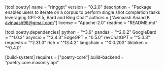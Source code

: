 [tool.poetry]
name = "ringgpt"
version = "0.2.0"
description = "Package enables users to iterate on a corpus to perform single shot completion tasks leveraging GPT-3.5, Bard and Bing Chat"
authors = ["Avinaash Anand K <avinaash96@gmail.com>"]
license = "Apache-2.0"
readme = "README.md"

[tool.poetry.dependencies]
python = "^3.9"
pandas = "^2.0.2"
GoogleBard = "^1.0.3"
asyncio = "^3.4.3"
EdgeGPT = "0.5.0"
revChatGPT = "^5.0.3"
requests = "^2.31.0"
rich = "^13.4.2"
langchain = "^0.0.203"
tiktoken = "^0.4.0"


[build-system]
requires = ["poetry-core"]
build-backend = "poetry.core.masonry.api"
